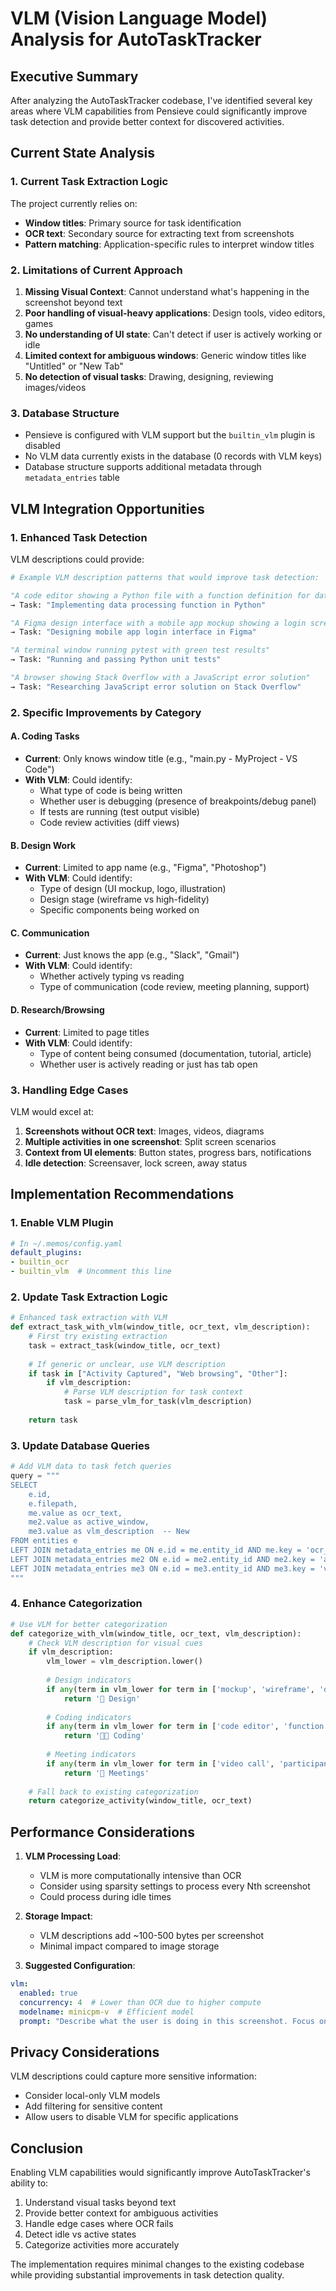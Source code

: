 # VLM (Vision Language Model) Analysis for AutoTaskTracker

## Executive Summary

After analyzing the AutoTaskTracker codebase, I've identified several key areas where VLM capabilities from Pensieve could significantly improve task detection and provide better context for discovered activities.

## Current State Analysis

### 1. Current Task Extraction Logic

The project currently relies on:
- **Window titles**: Primary source for task identification
- **OCR text**: Secondary source for extracting text from screenshots
- **Pattern matching**: Application-specific rules to interpret window titles

### 2. Limitations of Current Approach

1. **Missing Visual Context**: Cannot understand what's happening in the screenshot beyond text
2. **Poor handling of visual-heavy applications**: Design tools, video editors, games
3. **No understanding of UI state**: Can't detect if user is actively working or idle
4. **Limited context for ambiguous windows**: Generic window titles like "Untitled" or "New Tab"
5. **No detection of visual tasks**: Drawing, designing, reviewing images/videos

### 3. Database Structure

- Pensieve is configured with VLM support but the `builtin_vlm` plugin is disabled
- No VLM data currently exists in the database (0 records with VLM keys)
- Database structure supports additional metadata through `metadata_entries` table

## VLM Integration Opportunities

### 1. Enhanced Task Detection

VLM descriptions could provide:

```python
# Example VLM description patterns that would improve task detection:

"A code editor showing a Python file with a function definition for data processing"
→ Task: "Implementing data processing function in Python"

"A Figma design interface with a mobile app mockup showing a login screen"
→ Task: "Designing mobile app login interface in Figma"

"A terminal window running pytest with green test results"
→ Task: "Running and passing Python unit tests"

"A browser showing Stack Overflow with a JavaScript error solution"
→ Task: "Researching JavaScript error solution on Stack Overflow"
```

### 2. Specific Improvements by Category

#### A. Coding Tasks
- **Current**: Only knows window title (e.g., "main.py - MyProject - VS Code")
- **With VLM**: Could identify:
  - What type of code is being written
  - Whether user is debugging (presence of breakpoints/debug panel)
  - If tests are running (test output visible)
  - Code review activities (diff views)

#### B. Design Work
- **Current**: Limited to app name (e.g., "Figma", "Photoshop")
- **With VLM**: Could identify:
  - Type of design (UI mockup, logo, illustration)
  - Design stage (wireframe vs high-fidelity)
  - Specific components being worked on

#### C. Communication
- **Current**: Just knows the app (e.g., "Slack", "Gmail")
- **With VLM**: Could identify:
  - Whether actively typing vs reading
  - Type of communication (code review, meeting planning, support)

#### D. Research/Browsing
- **Current**: Limited to page titles
- **With VLM**: Could identify:
  - Type of content being consumed (documentation, tutorial, article)
  - Whether user is actively reading or just has tab open

### 3. Handling Edge Cases

VLM would excel at:

1. **Screenshots without OCR text**: Images, videos, diagrams
2. **Multiple activities in one screenshot**: Split screen scenarios
3. **Context from UI elements**: Button states, progress bars, notifications
4. **Idle detection**: Screensaver, lock screen, away status

## Implementation Recommendations

### 1. Enable VLM Plugin

```yaml
# In ~/.memos/config.yaml
default_plugins:
- builtin_ocr
- builtin_vlm  # Uncomment this line
```

### 2. Update Task Extraction Logic

```python
# Enhanced task extraction with VLM
def extract_task_with_vlm(window_title, ocr_text, vlm_description):
    # First try existing extraction
    task = extract_task(window_title, ocr_text)
    
    # If generic or unclear, use VLM description
    if task in ["Activity Captured", "Web browsing", "Other"]:
        if vlm_description:
            # Parse VLM description for task context
            task = parse_vlm_for_task(vlm_description)
    
    return task
```

### 3. Update Database Queries

```python
# Add VLM data to task fetch queries
query = """
SELECT
    e.id,
    e.filepath,
    me.value as ocr_text,
    me2.value as active_window,
    me3.value as vlm_description  -- New
FROM entities e
LEFT JOIN metadata_entries me ON e.id = me.entity_id AND me.key = 'ocr_result'
LEFT JOIN metadata_entries me2 ON e.id = me2.entity_id AND me2.key = 'active_window'
LEFT JOIN metadata_entries me3 ON e.id = me3.entity_id AND me3.key = 'vlm_result'  -- New
"""
```

### 4. Enhance Categorization

```python
# Use VLM for better categorization
def categorize_with_vlm(window_title, ocr_text, vlm_description):
    # Check VLM description for visual cues
    if vlm_description:
        vlm_lower = vlm_description.lower()
        
        # Design indicators
        if any(term in vlm_lower for term in ['mockup', 'wireframe', 'design', 'layout', 'ui elements']):
            return '🎨 Design'
        
        # Coding indicators
        if any(term in vlm_lower for term in ['code editor', 'function', 'debugging', 'terminal']):
            return '🧑‍💻 Coding'
        
        # Meeting indicators
        if any(term in vlm_lower for term in ['video call', 'participants', 'screen share']):
            return '🎥 Meetings'
    
    # Fall back to existing categorization
    return categorize_activity(window_title, ocr_text)
```

## Performance Considerations

1. **VLM Processing Load**: 
   - VLM is more computationally intensive than OCR
   - Consider using sparsity settings to process every Nth screenshot
   - Could process during idle times

2. **Storage Impact**:
   - VLM descriptions add ~100-500 bytes per screenshot
   - Minimal impact compared to image storage

3. **Suggested Configuration**:
```yaml
vlm:
  enabled: true
  concurrency: 4  # Lower than OCR due to higher compute
  modelname: minicpm-v  # Efficient model
  prompt: "Describe what the user is doing in this screenshot. Focus on the application, content type, and user activity."
```

## Privacy Considerations

VLM descriptions could capture more sensitive information:
- Consider local-only VLM models
- Add filtering for sensitive content
- Allow users to disable VLM for specific applications

## Conclusion

Enabling VLM capabilities would significantly improve AutoTaskTracker's ability to:
1. Understand visual tasks beyond text
2. Provide better context for ambiguous activities  
3. Handle edge cases where OCR fails
4. Detect idle vs active states
5. Categorize activities more accurately

The implementation requires minimal changes to the existing codebase while providing substantial improvements in task detection quality.